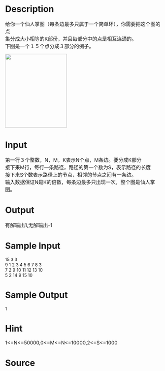 
# Description

<div class="content"><p><span style="font-size: medium">给你一个仙人掌图（每条边最多只属于一个简单环），你需要把这个图的点<br/>
集分成大小相等的K部份，并且每部分中的点是相互连通的。<br/>
下图是一个１５个点分成３部分的例子。</span></p>
<p><span style="font-size: medium"><img height="240" width="200" alt="" src="/source/bzoj/3634/img/aHR0cHM6Ly9seWRzeS5jb20vSnVkZ2VPbmxpbmUvdXBsb2FkLzIwMTQwNi8xMSgyKS5qcGc=.jpg"/></span></p></div>

# Input

<div class="content"><p><span style="font-size: medium">第一行３个整数，N，M，K表示N个点，M条边。要分成K部分<br/>
接下来M行，每行一条路径，路径的第一个数为S，表示路径的长度<br/>
接下来S个数表示路径上的节点，相邻的节点之间有一条边。<br/>
输入数据保证N是K的倍数，每条边最多只出现一次，整个图是仙人掌图。</span></p></div>

# Output

<div class="content"><p><span style="font-size: medium">有解输出1,无解输出-1</span></p></div>

# Sample Input

<div class="content"><span class="sampledata">15 3 3<br/>
9 1 2 3 4 5 6 7 8 3<br/>
7 2 9 10 11 12 13 10<br/>
5 2 14 9 15 10<br/>
</span></div>

# Sample Output

<div class="content"><span class="sampledata">1</span></div>

# Hint

<div class="content"><p></p><p><span style="font-size: medium">1&lt;=N&lt;=50000,0&lt;=M&lt;=N&lt;=10000,2&lt;=S&lt;=1000</span></p><p></p></div>

# Source

<div class="content"><p><a href="problemset.php?search="></a></p></div>

